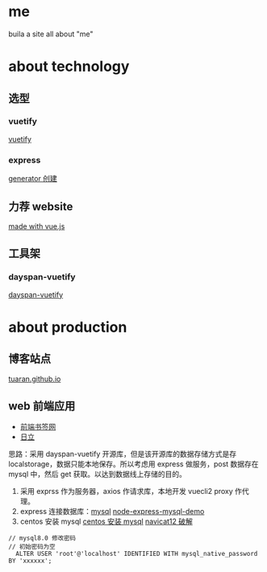 # me
buila a site all about "me"

# about technology
## 选型
### vuetify
[vuetify](https://vuetifyjs.com/zh-Hans/getting-started/quick-start/)
### express
[generator 创建](https://www.expressjs.com.cn/starter/generator.html)


## 力荐 website
[made with vue.js](https://madewithvuejs.com)
## 工具架
### dayspan-vuetify
[dayspan-vuetify](https://github.com/ClickerMonkey/dayspan-vuetify)

# about production
## 博客站点
[tuaran.github.io](https://tuaran.github.io)
## web 前端应用
* [前端书签网]()
* [日立]()

思路：采用 dayspan-vuetify 开源库，但是该开源库的数据存储方式是存 localstorage，数据只能本地保存。所以考虑用 express 做服务，post 数据存在 mysql 中，然后 get 获取。以达到数据线上存储的目的。

1. 采用 exprss 作为服务器，axios 作请求库，本地开发 vuecli2 proxy 作代理。
2. express 连接数据库：[mysql](https://expressjs.com/zh-cn/guide/database-integration.html)  [node-express-mysql-demo](https://github.com/lihao336991/node-express-mysql)
3. centos 安装 mysql [centos 安装 mysql](http://www.glmapper.com/2019/01/05/mysql-on-linux/) [navicat12 破解](https://defcon.cn/513.html)

```
// mysql8.0 修改密码
// 初始密码为空
  ALTER USER 'root'@'localhost' IDENTIFIED WITH mysql_native_password BY 'xxxxxx';  
```